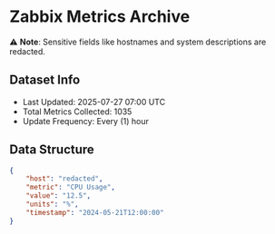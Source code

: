 # Zabbix Metrics Archive

⚠️ **Note**: Sensitive fields like hostnames and system descriptions are redacted.

## Dataset Info
- Last Updated: 2025-07-27 07:00 UTC
- Total Metrics Collected: 1035
- Update Frequency: Every (1) hour

## Data Structure
```json
{
    "host": "redacted",
    "metric": "CPU Usage",
    "value": "12.5",
    "units": "%",
    "timestamp": "2024-05-21T12:00:00"
}
```
